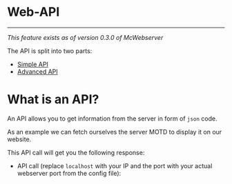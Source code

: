 # Web-API
---
*This feature exists as of version 0.3.0 of McWebserver*

The API is split into two parts:

- [Simple API](/McWebserver/Web-API/Simple-API)
- [Advanced API](/McWebserver/Web-API/Advanced-API)

# What is an API?
An API allows you to get information from the server in form of `json` code.

As an example we can fetch ourselves the server MOTD to display it on our website.

This API call will get you the following response:
- API call (replace `localhost` with your IP and the port with your actual webserver port from the config file):
